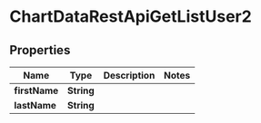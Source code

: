 # ChartDataRestApiGetListUser2

## Properties
Name | Type | Description | Notes
------------ | ------------- | ------------- | -------------
**firstName** | **String** |  | 
**lastName** | **String** |  | 
